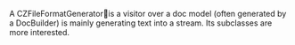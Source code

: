 A CZFileFormatGeneratoris a visitor over a doc model (often generated by a DocBuilder) 
is mainly generating text into a stream.
Its subclasses are more interested.